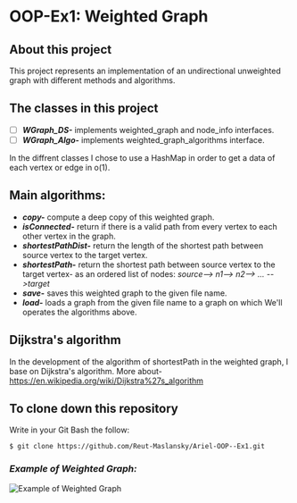 # **OOP-Ex1: Weighted Graph**

## **About this project**
This project represents an implementation of an undirectional unweighted graph with different methods and algorithms.

## **The classes in this project**
- [ ] ***WGraph_DS-*** implements weighted_graph and node_info interfaces.
- [ ] ***WGraph_Algo-*** implements weighted_graph_algorithms interface.

In the diffrent classes I chose to use a HashMap in order to get a data of each vertex or edge in o(1).

## **Main algorithms:**
- ***copy-*** compute a deep copy of this weighted graph.
- ***isConnected-*** return if there is a valid path from every vertex to each other vertex in the graph.
- ***shortestPathDist-*** return the length of the shortest path between source vertex to the target vertex.
- ***shortestPath-*** return the shortest path between source vertex to the target vertex- as an ordered list of nodes:
*source--> n1--> n2--> ... -->target*
- ***save-*** saves this weighted graph to the given file name.
- ***load-*** loads a graph from the given file name to a graph on which We'll operates the algorithms above.

## **Dijkstra's algorithm**
In the development of the algorithm of shortestPath in the weighted graph, I base on Dijkstra's algorithm.
More about- https://en.wikipedia.org/wiki/Dijkstra%27s_algorithm

## **To clone down this repository**
Write in your Git Bash the follow:

```
$ git clone https://github.com/Reut-Maslansky/Ariel-OOP--Ex1.git
```

### *Example of Weighted Graph:*
![Example of Weighted Graph](https://media.geeksforgeeks.org/wp-content/uploads/graphhh.png)
